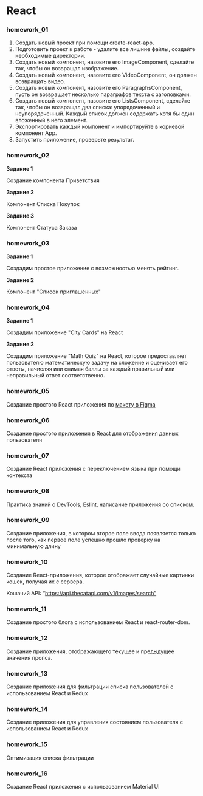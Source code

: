# React

### homework_01

1. Создать новый проект при помощи create-react-app.
2. Подготовить проект к работе - удалите все лишние файлы, создайте необходимые директории.
3. Создать новый компонент, назовите его ImageComponent, сделайте так, чтобы он возвращал изображение.
4. Создать новый компонент, назовите его VideoComponent, он должен возвращать видео.
5. Создать новый компонент, назовите его ParagraphsComponent, пусть он возвращает несколько параграфов текста с заголовками.
6. Создать новый компонент, назовите его ListsComponent, сделайте так, чтобы он возвращал два списка: упорядоченный и неупорядоченный. Каждый список должен содержать хотя бы один вложенный в него элемент.
7. Экспортировать каждый компонент и импортируйте в корневой компонент App.
8. Запустить приложение, проверьте результат.

### homework_02

**Задание 1**

Создание компонента Приветствия

**Задание 2**

Компонент Списка Покупок

**Задание 3**

Компонент Статуса Заказа

### homework_03

**Задание 1**

Создадим простое приложение с возможностью менять рейтинг.

**Задание 2**

Компонент "Список приглашенных"

### homework_04

**Задание 1**

Создадим приложение "City Cards" на React

**Задание 2**

Создадим приложение "Math Quiz" на React, которое предоставляет пользователю математическую задачу на сложение и оценивает его ответы, начисляя или снимая баллы за каждый правильный или неправильный ответ соответственно.

### homework_05

Создание простого React приложения по [макету в Figma](https://www.figma.com/design/RGuJf4CM436YyPOhXzLQCW/Untitled?node-id=0-1&p=f&t=CPGSTnngBtVG2VhC-0)

### homework_06

Создание простого приложения в React для отображения данных пользователя

### homework_07

Создание React приложения с переключением языка при помощи контекста

### homework_08

Практика знаний о DevTools, Eslint, написание приложения со списком.

### homework_09

Создание приложения, в котором второе поле ввода появляется только после того, как первое поле успешно прошло проверку на минимальную длину

### homework_10

Создание React-приложения, которое отображает случайные картинки кошек, получая их с сервера.

Кошачий API: “https://api.thecatapi.com/v1/images/search”

### homework_11

Создание простого блога с использованием React и react-router-dom.

### homework_12

Создание приложения, отображающего текущее и предыдущее значения пропса.

### homework_13

Создание приложения для фильтрации списка пользователей с использованием React и Redux

### homework_14

Создание приложения для управления состоянием пользователя с использованием React и Redux

### homework_15

Оптимизация списка фильтрации

### homework_16

Создание React приложения с использованием Material UI
